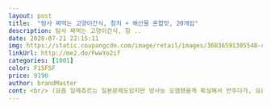 ```yaml
---
layout: post 
title:  "탐사 짜먹는 고양이간식, 참치 + 해산물 혼합맛, 20개입" 
description: 탐사 짜먹는 고양이간식, 참 ..
date: 2020-07-21 22:15:11 
img: https://static.coupangcdn.com/image/retail/images/36836591305548-c893bbc5-1fc6-497f-81d3-0c4975fa46b8.jpg 
linkUrl: http://me2.do/FwwYo2if 
categories: [1001] 
color: F15F5F 
price: 9190 
author: brandMaster 
cont: <br/> (요즘 일제츄르는 일본문제도있지만 방사능 오염됐을게 확실해서 안주다가, 요즘 가루약 섞어먹이느라 어쩔수없이 샀는데, 다른 국산츄르들이랑 비교해볼때 별로 차이가 없음을 새삼 느끼는 중이에요)<br/>짜먹는 고양이간식 참치 + 조갯살 혼합맛후기<br/>탐사 짜먹는간식 후기<br/>2020.<br/>4.<br/> 동영상바꿨어요 엄청잘먹죠? 일제츄르가 일제이기도 하지만  애들 이가 너무 안좋아지더라구요.<br/> 누래지는 정도도 아니고 눈에띄게 갈색으로 바뀌어서 더이상 안사는데 이게 좋은 대안이 되어주고있어용 칡힌맛도 나와서 더죠음!!<br/><br/>가격도 저럼한 편이라 가성비 진짜 구우우웃 !! 이거 다 먹으면 다른 맛도 먹여볼 생각이에요 ! 고양이도 저도 모두 만족합니다 ❤❤<br/>고양이들이 이런타입에 간식을 좋아해서 자주 주는 편입니다! 한 파우치에 20개 들었고 개당 14g입니다 양은 넉넉한편 같아요<br/>국내에서 만들고 성분도 상세하게 표기되어있어서 마음이 놓여요.<br/> 제품 점도가 높은편이라 고양이가 좀 더 오래 챱챱챱 먹습니다ㅎㅎㅎ<br/>두개 질감 비교되라고 짜는 동영상 찍었는데 영상이 하나밖에 안올라가네요... <br/> 동영상을 바꿔야하나 고민고민<br/>두번째사진 보세요.<br/>.<br/> 애들이 자꾸 덤벼서 초점이 안맞긴했는데,<br/>또 이걸 그냥 저처럼 짜서 조금씩 주셔되지만 애기들 음수량을 늘릴려면 간식볼에 짜서 물을섞어주세요! 그리고 거기서 기타 가루영양제를 섞이면 아주 영양만점간식이 됩니다 애기들 음수량때문에 걱정하시는분들이라면 이방법 한번 써보시길 추천드려요)<br/>마지막사진 잘보시면 일제츄르 봉투는 멀쩡한데, 탐사츄르 포장은 애가 다 씹어서 빵꾸 뽕뽕 뚫린거 보이시죠?<br/>우선 한봉지에 20개입이에요 ! 1개당 14g이라 성묘한테 한개 먹이면 딱 괜찮은 양이에요.<br/> 개수가 많아서 유통기한 걱정을 좀 했는데 2022년까지 유통기한이 넉넉합니당 !<br/>육류보다 생선류를 더 좋아하는편이지만 가장 중요한건 주인님의 기호인데 애기들은 네... <br/>환장하고 먹어요 서로꺼 뺏아먹겠다고 달려들고 난리도 아니였어요ㅋㅋㅋ<br/>이지컷되어있는 스틱형태제품이고 겉껍질이 조금 딴딴(?)해서 한손으로 바로바로 밀어서 주기는 조금 힘들었어요 양손으로 밀어서 주면 금방금방 밀려서 나와서 큰 문제는 없습니다 !<br/> 
---
```

 